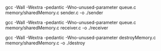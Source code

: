 gcc -Wall -Wextra -pedantic -Wno-unused-parameter queue.c memory/sharedMemory.c sender.c -o ./sender

gcc -Wall -Wextra -pedantic -Wno-unused-parameter queue.c memory/sharedMemory.c receiver.c -o ./receiver

gcc -Wall -Wextra -pedantic -Wno-unused-parameter destroyMemory.c memory/sharedMemory.c -o ./destroy
